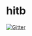 # hitb

[![Gitter](https://badges.gitter.im/everett-sochowski/hitb.svg)](https://gitter.im/everett-sochowski/hitb?utm_source=badge&utm_medium=badge&utm_campaign=pr-badge&utm_content=badge)
